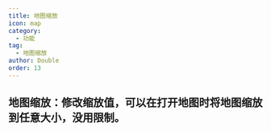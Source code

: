```yaml
---
title: 地图缩放
icon: map
category:
  - 功能
tag:
  - 地图缩放
author: Double
order: 13
---
```


## 地图缩放：修改缩放值，可以在打开地图时将地图缩放到任意大小，没用限制。
